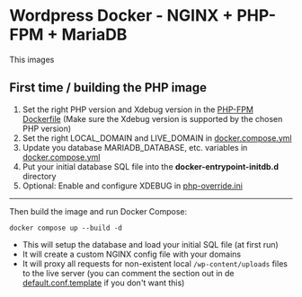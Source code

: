 # Wordpress Docker - NGINX + PHP-FPM + MariaDB

This images 

## First time / building the PHP image

1. Set the right PHP version and Xdebug version in the [PHP-FPM Dockerfile](php-fpm/Dockerfile) (Make sure the Xdebug version is supported by the chosen PHP version)
2. Set the right LOCAL_DOMAIN and LIVE_DOMAIN in [docker.compose.yml](docker-compose.yml)
3. Update you database MARIADB_DATABASE, etc. variables in [docker.compose.yml](docker-compose.yml)
4. Put your initial database SQL file into the **docker-entrypoint-initdb.d** directory
5. Optional: Enable and configure XDEBUG in [php-override.ini](config/php/php-override.ini)
---

Then build the image and run Docker Compose:

`docker compose up --build -d`

- This will setup the database and load your initial SQL file (at first run)
- It will create a custom NGINX config file with your domains
- It will proxy all requests for non-existent local `/wp-content/uploads` files to the live server (you can comment the section out in de [default.conf.template](config/nginx/default.conf.template) if you don't want this)